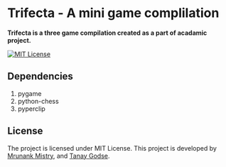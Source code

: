 # Trifecta - A mini game complilation

**Trifecta is a three game compilation created as a part of acadamic project.** 

[![MIT License][license-image]][license-url]

## Dependencies
1. pygame
2. python-chess
3. pyperclip

## License
The project is licensed under MIT License. This project is developed by [Mrunank Mistry](https://github.com/fork52), and [Tanay Godse](https://github.com/tanaygodse).

<!-- Markdown link & img dfn's -->
[license-image]:https://img.shields.io/github/license/fork52/Trifecta
[license-url]:https://github.com/pncnmnp/sthir/blob/master/LICENSE